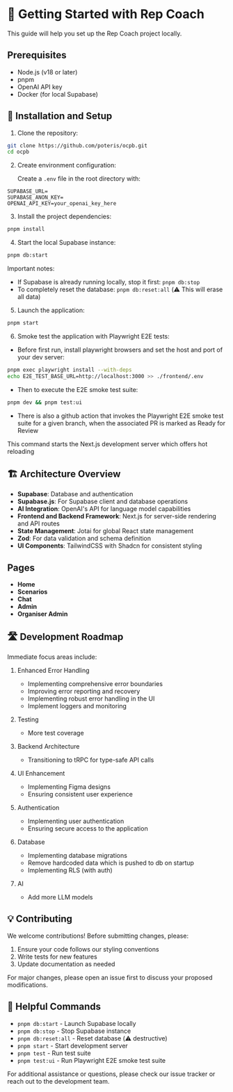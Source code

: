 # 🚀 Getting Started with Rep Coach

This guide will help you set up the Rep Coach project locally.

## Prerequisites

- Node.js (v18 or later)
- pnpm
- OpenAI API key
- Docker (for local Supabase)

## 📝 Installation and Setup

1. Clone the repository:

```bash
git clone https://github.com/poteris/ocpb.git
cd ocpb
```

2. Create environment configuration:

   Create a `.env` file in the root directory with:

```env
SUPABASE_URL=
SUPABASE_ANON_KEY=
OPENAI_API_KEY=your_openai_key_here
```

3. Install the project dependencies:

```bash
pnpm install
```

4. Start the local Supabase instance:

```bash
pnpm db:start
```

Important notes:

- If Supabase is already running locally, stop it first: `pnpm db:stop`
- To completely reset the database: `pnpm db:reset:all` (⚠️ This will erase all data)

5. Launch the application:

```bash
pnpm start
```

6. Smoke test the application with Playwright E2E tests:

- Before first run, install playwright browsers and set the host and port of your dev server:
```bash
pnpm exec playwright install --with-deps
echo E2E_TEST_BASE_URL=http://localhost:3000 >> ./frontend/.env
```
- Then to execute the E2E smoke test suite:
```bash
pnpm dev && pnpm test:ui
```
- There is also a github action that invokes the Playwright E2E smoke test suite for a given branch, when the associated PR is marked as Ready for Review

This command starts the Next.js development server which offers hot reloading

## 🏗️ Architecture Overview

- **Supabase**: Database and authentication
- **Supabase.js**: For Supabase client and database operations
- **AI Integration**: OpenAI's API for language model capabilities
- **Frontend and Backend Framework**: Next.js for server-side rendering and API routes
- **State Management**: Jotai for global React state management
- **Zod**: For data validation and schema definition
- **UI Components**: TailwindCSS with Shadcn for consistent styling

## Pages

- **Home**
- **Scenarios**
- **Chat**
- **Admin**
- **Organiser Admin**

## 🛣️ Development Roadmap

Immediate focus areas include:

1. Enhanced Error Handling

   - Implementing comprehensive error boundaries
   - Improving error reporting and recovery
   - Implementing robust error handling in the UI
   - Implement loggers and monitoring

2. Testing

   - More test coverage

3. Backend Architecture

   - Transitioning to tRPC for type-safe API calls

4. UI Enhancement

   - Implementing Figma designs
   - Ensuring consistent user experience

5. Authentication

   - Implementing user authentication
   - Ensuring secure access to the application

6. Database

   - Implementing database migrations
   - Remove hardcoded data which is pushed to db on startup
   - Implementing RLS (with auth)

7. AI

   - Add more LLM models

## 💡 Contributing

We welcome contributions! Before submitting changes, please:

1. Ensure your code follows our styling conventions
2. Write tests for new features
3. Update documentation as needed

For major changes, please open an issue first to discuss your proposed modifications.

## 🔧 Helpful Commands

- `pnpm db:start` - Launch Supabase locally
- `pnpm db:stop` - Stop Supabase instance
- `pnpm db:reset:all` - Reset database (⚠️ destructive)
- `pnpm start` - Start development server
- `pnpm test` - Run test suite
- `pnpm test:ui` - Run Playwright E2E smoke test suite

For additional assistance or questions, please check our issue tracker or reach out to the development team.
